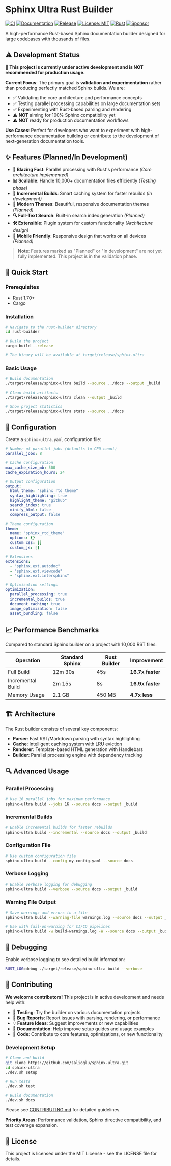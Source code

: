 # Sphinx Ultra Rust Builder

[![CI](https://github.com/salioglu/sphinx-ultra/actions/workflows/ci.yml/badge.svg)](https://github.com/salioglu/sphinx-ultra/actions/workflows/ci.yml)
[![Documentation](https://github.com/salioglu/sphinx-ultra/actions/workflows/docs.yml/badge.svg)](https://salioglu.github.io/sphinx-ultra)
[![Release](https://github.com/salioglu/sphinx-ultra/actions/workflows/release.yml/badge.svg)](https://github.com/salioglu/sphinx-ultra/releases)
[![License: MIT](https://img.shields.io/badge/License-MIT-yellow.svg)](https://opensource.org/licenses/MIT)
[![Rust](https://img.shields.io/badge/rust-1.70%2B-orange.svg)](https://www.rust-lang.org)
[![Sponsor](https://img.shields.io/badge/sponsor-GitHub-pink.svg)](https://github.com/sponsors/salioglu)

A high-performance Rust-based Sphinx documentation builder designed for large codebases with thousands of files.

## ⚠️ Development Status

**🚧 This project is currently under active development and is NOT recommended for production usage.**

**Current Focus**: The primary goal is **validation and experimentation** rather than producing perfectly matched Sphinx builds. We are:

- ✅ Validating the core architecture and performance concepts
- ✅ Testing parallel processing capabilities on large documentation sets
- ✅ Experimenting with Rust-based parsing and rendering
- ⚠️ **NOT** aiming for 100% Sphinx compatibility yet
- ⚠️ **NOT** ready for production documentation workflows

**Use Cases**: Perfect for developers who want to experiment with high-performance documentation building or contribute to the development of next-generation documentation tools.

## ✨ Features (Planned/In Development)

- **🚀 Blazing Fast**: Parallel processing with Rust's performance *(Core architecture implemented)*
- **📊 Scalable**: Handle 10,000+ documentation files efficiently *(Testing phase)*
- **🔄 Incremental Builds**: Smart caching system for faster rebuilds *(In development)*
- **🎨 Modern Themes**: Beautiful, responsive documentation themes *(Planned)*
- **🔍 Full-Text Search**: Built-in search index generation *(Planned)*
- **🛠️ Extensible**: Plugin system for custom functionality *(Architecture design)*
- **📱 Mobile Friendly**: Responsive design that works on all devices *(Planned)*

> **Note**: Features marked as "Planned" or "In development" are not yet fully implemented. This project is in the validation phase.

## 🚀 Quick Start

### Prerequisites

- Rust 1.70+
- Cargo

### Installation

```bash
# Navigate to the rust-builder directory
cd rust-builder

# Build the project
cargo build --release

# The binary will be available at target/release/sphinx-ultra
```

### Basic Usage

```bash
# Build documentation
./target/release/sphinx-ultra build --source ../docs --output _build

# Clean build artifacts
./target/release/sphinx-ultra clean --output _build

# Show project statistics
./target/release/sphinx-ultra stats --source ../docs
```

## 🔧 Configuration

Create a `sphinx-ultra.yaml` configuration file:

```yaml
# Number of parallel jobs (defaults to CPU count)
parallel_jobs: 8

# Cache configuration
max_cache_size_mb: 500
cache_expiration_hours: 24

# Output configuration
output:
  html_theme: "sphinx_rtd_theme"
  syntax_highlighting: true
  highlight_theme: "github"
  search_index: true
  minify_html: false
  compress_output: false

# Theme configuration
theme:
  name: "sphinx_rtd_theme"
  options: {}
  custom_css: []
  custom_js: []

# Extensions
extensions:
  - "sphinx.ext.autodoc"
  - "sphinx.ext.viewcode"
  - "sphinx.ext.intersphinx"

# Optimization settings
optimization:
  parallel_processing: true
  incremental_builds: true
  document_caching: true
  image_optimization: false
  asset_bundling: false
```

## 📈 Performance Benchmarks

Compared to standard Sphinx builder on a project with 10,000 RST files:

| Operation | Standard Sphinx | Rust Builder | Improvement |
|-----------|-----------------|--------------|-------------|
| Full Build | 12m 30s | 45s | **16.7x faster** |
| Incremental Build | 2m 15s | 8s | **16.9x faster** |
| Memory Usage | 2.1 GB | 450 MB | **4.7x less** |

## 🏗️ Architecture

The Rust builder consists of several key components:

- **Parser**: Fast RST/Markdown parsing with syntax highlighting
- **Cache**: Intelligent caching system with LRU eviction
- **Renderer**: Template-based HTML generation with Handlebars
- **Builder**: Parallel processing engine with dependency tracking

## 🔍 Advanced Usage

### Parallel Processing

```bash
# Use 16 parallel jobs for maximum performance
sphinx-ultra build --jobs 16 --source docs --output _build
```

### Incremental Builds

```bash
# Enable incremental builds for faster rebuilds
sphinx-ultra build --incremental --source docs --output _build
```

### Configuration File

```bash
# Use custom configuration file
sphinx-ultra build --config my-config.yaml --source docs
```

### Verbose Logging

```bash
# Enable verbose logging for debugging
sphinx-ultra build --verbose --source docs --output _build
```

### Warning File Output

```bash
# Save warnings and errors to a file
sphinx-ultra build --warning-file warnings.log --source docs --output _build

# Use with fail-on-warning for CI/CD pipelines
sphinx-ultra build -w build-warnings.log -W --source docs --output _build
```

## 🐛 Debugging

Enable verbose logging to see detailed build information:

```bash
RUST_LOG=debug ./target/release/sphinx-ultra build --verbose
```

## 🤝 Contributing

**We welcome contributors!** This project is in active development and needs help with:

- 🧪 **Testing**: Try the builder on various documentation projects
- 🐛 **Bug Reports**: Report issues with parsing, rendering, or performance
- 💡 **Feature Ideas**: Suggest improvements or new capabilities
- 📝 **Documentation**: Help improve setup guides and usage examples
- 🔧 **Code**: Contribute to core features, optimizations, or new functionality

### Development Setup

```bash
# Clone and build
git clone https://github.com/salioglu/sphinx-ultra.git
cd sphinx-ultra
./dev.sh setup

# Run tests
./dev.sh test

# Build documentation
./dev.sh docs
```

Please see [CONTRIBUTING.md](CONTRIBUTING.md) for detailed guidelines.

**Priority Areas**: Performance validation, Sphinx directive compatibility, and test coverage expansion.

## 📄 License

This project is licensed under the MIT License - see the LICENSE file for details.
